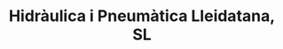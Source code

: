 ---
title: "Hidràulica i Pneumàtica Lleidatana, SL"
url: /lleida/hidraulica-i-pneumatica-lleidatana-sl/
shop: Eisenwaren
---